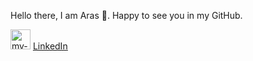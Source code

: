 Hello there, I am Aras 👋. Happy to see you in my GitHub.


<img src="https://cdn.freebiesupply.com/logos/large/2x/twitter-3-logo-svg-vector.svg" alt="my-twitter" style="height:2rem;"><a href="https://twitter.com/intent/follow?screen_name=codecygen"></a></img>
<span style="text-decoration: underline;"><a href="https://www.linkedin.com/in/vahit-aras-sen-71a4229b/">LinkedIn</a></span>

<!--
**gingercook/gingercook** is a ✨ _special_ ✨ repository because its `README.md` (this file) appears on your GitHub profile.

Here are some ideas to get you started:

- 🔭 I’m currently working on ...
- 🌱 I’m currently learning ...
- 👯 I’m looking to collaborate on ...
- 🤔 I’m looking for help with ...
- 💬 Ask me about ...
- 📫 How to reach me: ...
- 😄 Pronouns: ...
- ⚡ Fun fact: ...
-->
